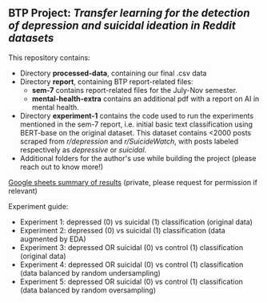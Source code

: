 ## BTP Project: *Transfer learning for the detection of depression and suicidal ideation in Reddit datasets*

This repository contains:
- Directory **processed-data**, containing our final .csv data
- Directory **report**, containing BTP report-related files:
    - **sem-7** contains report-related files for the July-Nov semester.
    - **mental-health-extra** contains an additional pdf with a report on AI in mental health.
- Directory **experiment-1** contains the code used to run the experiments mentioned in the sem-7 report, i.e. initial basic text classification using BERT-base on the original dataset. This dataset contains <2000 posts scraped from *r/depression* and *r/SuicideWatch*, with posts labeled respectively as *depressive* or *suicidal*. 
- Additional folders for the author's use while building the project (please reach out to know more!)


[Google sheets summary of results](https://docs.google.com/spreadsheets/d/1jO5-JyerqeDIMMKujOYsZgIUDkIFER70COOwlbDQqhs/edit#gid=294666935) (private, please request for permission if relevant)


Experiment guide:
- Experiment 1: depressed (0) vs suicidal (1) classification (original data)
- Experiment 2: depressed (0) vs suicidal (1) classification (data augmented by EDA)
- Experiment 3: depressed OR suicidal (0) vs control (1) classification (original data)
- Experiment 4: depressed OR suicidal (0) vs control (1) classification (data balanced by random undersampling)
- Experiment 5: depressed OR suicidal (0) vs control (1) classification (data balanced by random oversampling)